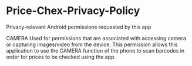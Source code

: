 # Price-Chex-Privacy-Policy

Privacy-relevant Android permissions requested by this app

CAMERA
Used for permissions that are associated with accessing camera or capturing images/video from the device.
This permission allows this application to use the CAMERA function of the phone to scan barcodes in order for prices to be checked using the app.
